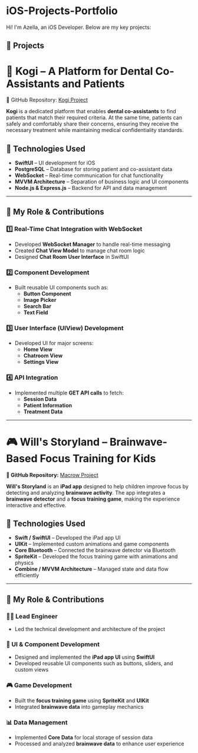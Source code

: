# iOS-Projects-Portfolio
Hi! I'm Azella, an iOS Developer. Below are my key projects:  

## 📌 Projects  

# 🦷 Kogi – A Platform for Dental Co-Assistants and Patients  

🔗 GitHub Repository: [Kogi Project](https://github.com/Xsel20-v/kogi-fe)  

**Kogi** is a dedicated platform that enables **dental co-assistants** to find patients that match their required criteria. At the same time, patients can safely and comfortably share their concerns, ensuring they receive the necessary treatment while maintaining medical confidentiality standards.  

## 🚀 Technologies Used  
- **SwiftUI** – UI development for iOS  
- **PostgreSQL** – Database for storing patient and co-assistant data  
- **WebSocket** – Real-time communication for chat functionality  
- **MVVM Architecture** – Separation of business logic and UI components  
- **Node.js & Express.js** – Backend for API and data management  

---

## 🎯 My Role & Contributions  

### 1️⃣ Real-Time Chat Integration with WebSocket  
- Developed **WebSocket Manager** to handle real-time messaging  
- Created **Chat View Model** to manage chat room logic  
- Designed **Chat Room User Interface** in SwiftUI  

### 2️⃣ Component Development  
- Built reusable UI components such as:  
  - **Button Component**  
  - **Image Picker**  
  - **Search Bar**  
  - **Text Field**  

### 3️⃣ User Interface (UIView) Development  
- Developed UI for major screens:  
  - **Home View**  
  - **Chatroom View**  
  - **Settings View**  

### 4️⃣ API Integration  
- Implemented multiple **GET API calls** to fetch:  
  - **Session Data**  
  - **Patient Information**  
  - **Treatment Data**  

---

# 🎮 Will's Storyland – Brainwave-Based Focus Training for Kids  
**🔗 GitHub Repository:** [Macrow Project](https://github.com/azellaa/Macrow-ADHD)  

**Will's Storyland** is an **iPad app** designed to help children improve focus by detecting and analyzing **brainwave activity**. The app integrates a **brainwave detector** and a **focus training game**, making the experience interactive and effective.  

## 🚀 Technologies Used  
- **Swift / SwiftUI** – Developed the iPad app UI  
- **UIKit** – Implemented custom animations and game components  
- **Core Bluetooth** – Connected the brainwave detector via Bluetooth  
- **SpriteKit** – Developed the focus training game with animations and physics  
- **Combine / MVVM Architecture** – Managed state and data flow efficiently  

---

## 🎯 My Role & Contributions  

### 👨‍💻 Lead Engineer  
- Led the technical development and architecture of the project  

### 🎨 UI & Component Development  
- Designed and implemented the **iPad app UI** using **SwiftUI**  
- Developed reusable UI components such as buttons, sliders, and custom views  

### 🎮 Game Development  
- Built the **focus training game** using **SpriteKit** and **UIKit**  
- Integrated **brainwave data** into gameplay mechanics  

### 📊 Data Management  
- Implemented **Core Data** for local storage of session data  
- Processed and analyzed **brainwave data** to enhance user experience  

